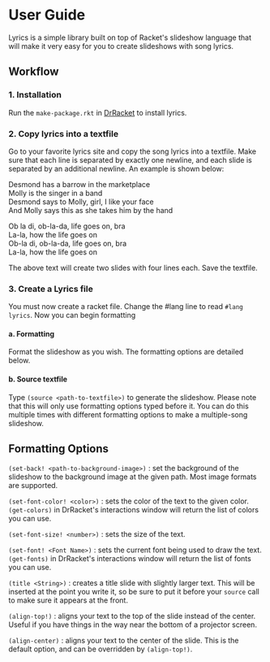 # User Guide

Lyrics is a simple library built on top of Racket's slideshow language that will make it very easy for you to create slideshows with song lyrics.

## Workflow

### 1. Installation
Run the `make-package.rkt` in [DrRacket](https://racket-lang.org/) to install lyrics.

### 2. Copy lyrics into a textfile  
Go to your favorite lyrics site and copy the song lyrics into a textfile. Make sure that each line is separated by exactly one newline,
and each slide is separated by an additional newline. An example is shown below:

Desmond has a barrow in the marketplace  
Molly is the singer in a band  
Desmond says to Molly, girl, I like your face  
And Molly says this as she takes him by the hand  

Ob la di, ob-la-da, life goes on, bra  
La-la, how the life goes on  
Ob-la di, ob-la-da, life goes on, bra  
La-la, how the life goes on  


The above text will create two slides with four lines each. Save the textfile.

### 3. Create a Lyrics file  
You must now create a racket file. Change the #lang line to read `#lang lyrics`. Now you can begin formatting
  #### a. Formatting  
  Format the slideshow as you wish. The formatting options are detailed below.
  #### b. Source textfile  
  Type `(source <path-to-textfile>)` to generate the slideshow. Please note that this will only use formatting options typed before
  it. You can do this multiple times with different formatting options to make a multiple-song slideshow.

## Formatting Options

`(set-back! <path-to-background-image>)` : set the background of the slideshow to the background image at the given path. Most image formats
are supported.  

`(set-font-color! <color>)` : sets the color of the text to the given color. `(get-colors)` in DrRacket's interactions window
will return the list of colors you can use.  

`(set-font-size! <number>)` : sets the size of the text.  

`(set-font! <Font Name>)` : sets the current font being used to draw the text. `(get-fonts)` in DrRacket's interactions window
will return the list of fonts you can use.  

`(title <String>)` : creates a title slide with slightly larger text. This will be inserted at the point you write it, so be sure
to put it before your `source` call to make sure it appears at the front.  

`(align-top!)` : aligns your text to the top of the slide instead of the center. Useful if you have things in the way near the bottom of a projector screen.

`(align-center)` : aligns your text to the center of the slide. This is the default option, and can be overridden by `(align-top!)`.
